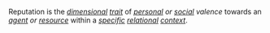 Reputation is the *[dimensional](https://github.com/gcassel/Modular-Organization-Terminology/blob/master/terms/dimension.md) [trait](https://github.com/gcassel/Modular-Organization-Terminology/blob/master/terms/trait.md)* of *[personal](https://github.com/gcassel/Modular-Organization-Terminology/blob/master/terms/personal.md) or [social](https://github.com/gcassel/Modular-Organization-Terminology/blob/master/terms/social.md) valence* towards an *[agent](https://github.com/gcassel/Modular-Organization-Terminology/blob/master/terms/agent.md) or [resource](https://github.com/gcassel/Modular-Organization-Terminology/blob/master/terms/resource.md)* within a *[specific](https://github.com/gcassel/Modular-Organization-Terminology/blob/master/terms/specific.md) [relational](https://github.com/gcassel/Modular-Organization-Terminology/blob/master/terms/relationship.md) [context](https://github.com/gcassel/Modular-Organization-Terminology/blob/master/terms/context.md)*.
